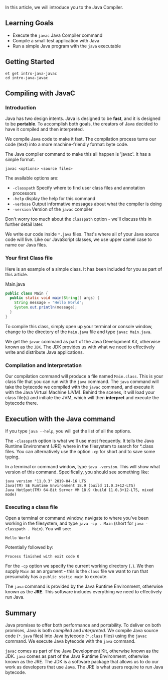 In this article, we will introduce you to the Java Compiler.

## Learning Goals

- Execute the `javac` Java Compiler command
- Compile a small test application with Java
- Run a simple Java program with the `java` executable

## Getting Started

```no-highlight
et get intro-java-javac
cd intro-java-javac
```

## Compiling with JavaC

### Introduction

Java has two design intents. Java is designed to be **fast**, and it is designed to be **portable**. To accomplish both goals, the creators of Java decided to have it compiled and then interpreted.

We compile Java code to make it fast. The compilation process turns our code (text) into a more machine-friendly format: byte code.

The Java compiler command to make this all happen is 'javac'. It has a simple format.

`javac <options> <source files>`

The available options are:

- `-classpath` Specify where to find user class files and annotation processors
- `-help` display the help for this command
- `-verbose` Output informative messages about what the compiler is doing
- `-version` Version of the `javac` compiler

Don't worry too much about the `classpath` option - we'll discuss this in further detail later.

We write our code inside `*.java` files. That's where all of your Java source code will live. Like our JavaScript classes, we use upper camel case to name our Java files.

### Your first Class file

Here is an example of a simple class. It has been included for you as part of this article.

Main.java

```Java
public class Main {
  public static void main(String[] args) {
    String message = "Hello World";
    System.out.println(message);
  }
}
```

To compile this class, simply open up your terminal or console window, change to the directory of the `Main.java` file and type `javac Main.java`.

We get the `javac` command as part of the Java Development Kit, otherwise known as the `JDK`. The JDK provides us with what we need to effectively write and distribute Java applications.

### Compilation and Interpretation

Our compilation command will produce a file named `Main.class`. This is your class file that you can run with the `java` command. The `java` command will take the bytecode we compiled with the `javac` command, and execute it with the Java Virtual Machine (JVM). Behind the scenes, it will load your class file(s) and initiate the JVM, which will then **interpret** and execute the bytecode there.

## Execution with the Java command

If you type `java --help`, you will get the list of all the options.

The `-classpath` option is what we'll use most frequently. It tells the Java Runtime Environment (JRE) where in the filesystem to search for \*.class files. You can alternatively use the option `-cp` for short and to save some typing.

In a terminal or command window, type `java -version`. This will show what version of this command. Specifically, you should see something like:

```no-highlight
java version "11.0.3" 2019-04-16 LTS
Java(TM) SE Runtime Environment 18.9 (build 11.0.3+12-LTS)
Java HotSpot(TM) 64-Bit Server VM 18.9 (build 11.0.3+12-LTS, mixed mode)
```

### Executing a class file

Open a terminal or command window, navigate to where you've been working in the filesystem, and type `java -cp . Main` (short for `java -classpath . Main`). You will see:

```no-highlight
Hello World
```

Potentially followed by:

```no-highlight
Process finished with exit code 0
```

For the `-cp` option we specify the current working directory (`.`). We then supply `Main` as an argument - this is the `class` file we want to run that presumably has a `public static main` to execute.

The `java` command is provided by the Java Runtime Environment, otherwise known as the **JRE**. This software includes everything we need to effectively run Java.

## Summary

Java promises to offer both performance and portability. To deliver on both promises, Java is both _compiled_ and _interpreted_. We compile Java source code (`*.java` files) into Java bytecode (`*.class` files) using the `javac` command. We execute Java bytecode with the `java` command.

`javac` comes as part of the Java Development Kit, otherwise known as the JDK. `java` comes as part of the Java Runtime Environment, otherwise known as the JRE. The JDK is a software package that allows us to do our work as developers that use Java. The JRE is what users require to run Java bytecode.
